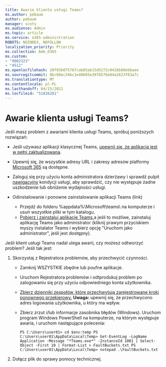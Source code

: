 ```yaml
---
title: Awarie klienta usługi Teams?
ms.author: pebaum
author: pebaum
manager: scotv
ms.audience: Admin
ms.topic: article
ms.service: o365-administration
ROBOTS: NOINDEX, NOFOLLOW
localization_priority: Priority
ms.collection: Adm_O365
ms.custom:
- "9002323"
- "4512"
ms.openlocfilehash: 20f03b075787cab85ab15d5272c0416b88ebbaee
ms.sourcegitcommit: 8bc60ec34bc1e40685e3976576e04a2623f63a7c
ms.translationtype: MT
ms.contentlocale: pl-PL
ms.lasthandoff: 04/15/2021
ms.locfileid: "51826281"
---
```

# <a name="teams-client-crashing"></a>Awarie klienta usługi Teams?

Jeśli masz problem z awariami klienta usługi Teams, spróbuj poniższych rozwiązań:

- Jeśli używasz aplikacji klasycznej Teams, [upewnij się, że aplikacja jest w pełni zaktualizowana](https://support.office.com/article/Update-Microsoft-Teams-535a8e4b-45f0-4f6c-8b3d-91bca7a51db1).

- Upewnij się, że wszystkie adresy URL i zakresy adresów platformy [Microsoft 365](https://docs.microsoft.com/microsoftteams/connectivity-issues) są dostępne.

- Zaloguj się przy użyciu konta administratora dzierżawy i sprawdź pulpit [nawigacyjny](https://docs.microsoft.com/office365/enterprise/view-service-health) kondycji usługi, aby sprawdzić, czy nie występuje żadne uszkodzenie lub obniżenie wydajności usługi.

- Odinstalowanie i ponowne zainstalowanie aplikacji Teams (link)
    - Przejdź do folderu %appdata%\Microsoft\teams\ na komputerze i usuń wszystkie pliki w tym katalogu.
    - [Pobierz i zainstaluj aplikację Teams,](https://www.microsoft.com/microsoft-365/microsoft-teams/group-chat-software#office-DesktopAppDownload-ofoushy)a jeśli to możliwe, zainstaluj aplikację Teams jako administrator (kliknij prawym przyciskiem myszy instalator Teams i wybierz opcję "Uruchom jako administrator", jeśli jest dostępny).

Jeśli klient usługi Teams nadal ulega awarii, czy możesz odtworzyć problem? Jeśli tak jest:

1. Skorzystaj z Rejestratora problemów, aby przechwycić czynności.
    - Zamknij WSZYSTKIE zbędne lub poufne aplikacje.
    - Uruchom Rejestratora problemów i odtprodukuj problem po zalogowaniu się przy użyciu odpowiedniego konta użytkownika.
    - [Zbierz dzienniki zespołów, które przechwytują zarejestrowane kroki ponownego przekierowy.](https://docs.microsoft.com/microsoftteams/log-files) **Uwaga:** upewnij się, że przechwycono adres logowania użytkownika, u który ma wpływ.
    - Zbierz zrzut i/lub informacje zasobnika błędów (Windows). Uruchom program Windows PowerShell na komputerze, na którym występuje awaria, i uruchom następujące polecenia:

        `
        PS C:\Users\user01> cd $env:temp
        PS C:\Users\user01\AppData\Local\Temp> Get-EventLog -LogName Application -Message "*Teams.exe*" -InstanceId 1001 | Select-Object -First 10 | Format-List > FaultBuckets.txt
        PS C:\Users\user01\AppData\Local\Temp> notepad .\FaultBuckets.txt
        `
    
2. Dołącz plik do sprawy pomocy technicznej.
